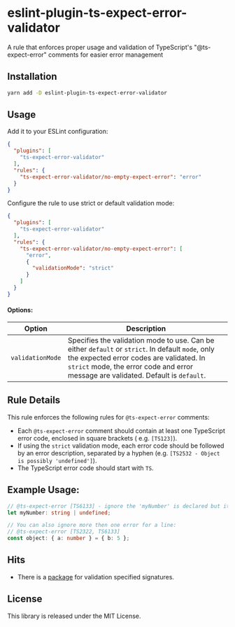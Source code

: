 # eslint-plugin-ts-expect-error-validator

A rule that enforces proper usage and validation of TypeScript's "@ts-expect-error" comments for easier error management

## Installation

```bash
yarn add -D eslint-plugin-ts-expect-error-validator
```

## Usage

Add it to your ESLint configuration:

```json
{
  "plugins": [
    "ts-expect-error-validator"
  ],
  "rules": {
    "ts-expect-error-validator/no-empty-expect-error": "error"
  }
}
```

Configure the rule to use strict or default validation mode:

```json
{
  "plugins": [
    "ts-expect-error-validator"
  ],
  "rules": {
    "ts-expect-error-validator/no-empty-expect-error": [
      "error",
      {
        "validationMode": "strict"
      }
    ]
  }
}

```

#### Options:

| Option           | Description                                                                                                                                                                                                                        |
|------------------|------------------------------------------------------------------------------------------------------------------------------------------------------------------------------------------------------------------------------------|
| `validationMode` | Specifies the validation mode to use. Can be either `default` or `strict`. In default `mode`, only the expected error codes are validated. In `strict` mode, the error code and error message are validated. Default is `default`. |

## Rule Details

This rule enforces the following rules for `@ts-expect-error` comments:

- Each `@ts-expect-error` comment should contain at least one TypeScript error code, enclosed in square brackets (
  e.g. `[TS123]`).
- If using the `strict` validation mode, each error code should be followed by an error description, separated by a
  hyphen (e.g. `[TS2532 - Object is possibly 'undefined']`).
- The TypeScript error code should start with `TS`.

## Example Usage:

```typescript
// @ts-expect-error [TS6133] - ignore the 'myNumber' is declared but its value is never read message
let myNumber: string | undefined;

// You can also ignore more then one error for a line: 
// @ts-expect-error [TS2322, TS6133]
const object: { a: number } = { b: 5 };
```

## Hits

* There is a [package](https://github.com/pashak09/ts-expect-error-validator) for validation specified signatures.

## License

This library is released under the MIT License.